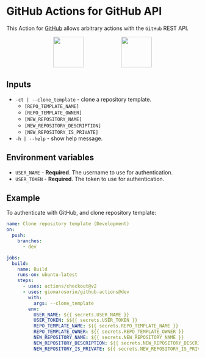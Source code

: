 # GitHub Actions for GitHub API

This Action for [GitHub](https://docs.github.com/es/rest) allows arbitrary actions with the `GitHub` REST API.

<div align="center">
<img src="https://github.githubassets.com/images/modules/site/features/actions-icon-actions.svg" height="80"></img>
&nbsp;&nbsp;
&nbsp;&nbsp;
&nbsp;&nbsp;
&nbsp;&nbsp;
&nbsp;&nbsp;
&nbsp;&nbsp;
&nbsp;&nbsp;
&nbsp;&nbsp;
<img src="https://github.githubassets.com/images/modules/logos_page/Octocat.png" height="80"></img>
</div>

## Inputs

- `-ct | --clone_template` - clone a repository template.
  - `[REPO_TEMPLATE_NAME]`
  - `[REPO_TEMPLATE_OWNER]`
  - `[NEW_REPOSITORY_NAME]`
  - `[NEW_REPOSITORY_DESCRIPTION]`
  - `[NEW_REPOSITORY_IS_PRIVATE]`
- `-h | --help` - show help message.

## Environment variables

- `USER_NAME` - **Required**. The username to use for authentication.
- `USER_TOKEN` - **Required**. The token to use for authentication.

## Example

To authenticate with GitHub, and clone repository template:

```yaml
name: Clone repository template (Development)
on:
  push:
    branches:
      - dev

jobs:
  build:
    name: Build
    runs-on: ubuntu-latest
    steps:
      - uses: actions/checkout@v2
      - uses: giomarosorio/github-actions@dev
        with:
          args: --clone_template
        env:
          USER_NAME: ${{ secrets.USER_NAME }}
          USER_TOKEN: $${{ secrets.USER_TOKEN }}
          REPO_TEMPLATE_NAME: ${{ secrets.REPO_TEMPLATE_NAME }}
          REPO_TEMPLATE_OWNER: ${{ secrets.REPO_TEMPLATE_OWNER }}
          NEW_REPOSITORY_NAME: ${{ secrets.NEW_REPOSITORY_NAME }}
          NEW_REPOSITORY_DESCRIPTION: ${{ secrets.NEW_REPOSITORY_DESCRIPTION }}
          NEW_REPOSITORY_IS_PRIVATE: ${{ secrets.NEW_REPOSITORY_IS_PRIVATE }}
```
